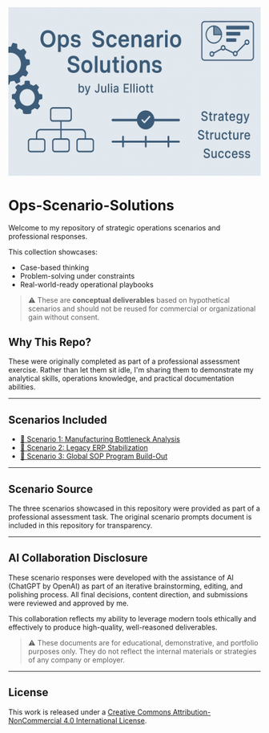 ![Ops Scenario Solutions Header](./ops-scenario-header.png)


# Ops-Scenario-Solutions

Welcome to my repository of strategic operations scenarios and professional responses.

This collection showcases:
- Case-based thinking
- Problem-solving under constraints
- Real-world-ready operational playbooks

> ⚠️ These are **conceptual deliverables** based on hypothetical scenarios and should not be reused for commercial or organizational gain without consent.
> 

## Why This Repo?
These were originally completed as part of a professional assessment exercise. Rather than let them sit idle, I'm sharing them to demonstrate my analytical skills, operations knowledge, and practical documentation abilities.

---

## Scenarios Included

- [📄 Scenario 1: Manufacturing Bottleneck Analysis](./Scenario-1_Manufacturing-Bottleneck.pdf)
- [📄 Scenario 2: Legacy ERP Stabilization](./Scenario-2_Legacy-ERP-Stabilization.pdf)
- [📄 Scenario 3: Global SOP Program Build-Out](./Scenario-3_Global-SOP-Program.pdf)

---

## Scenario Source

The three scenarios showcased in this repository were provided as part of a professional assessment task. The original scenario prompts document is included in this repository for transparency.

---

## AI Collaboration Disclosure

These scenario responses were developed with the assistance of AI (ChatGPT by OpenAI) as part of an iterative brainstorming, editing, and polishing process. All final decisions, content direction, and submissions were reviewed and approved by me.

This collaboration reflects my ability to leverage modern tools ethically and effectively to produce high-quality, well-reasoned deliverables.

> ⚠️ These documents are for educational, demonstrative, and portfolio purposes only. They do not reflect the internal materials or strategies of any company or employer.

---

## License
This work is released under a [Creative Commons Attribution-NonCommercial 4.0 International License](https://creativecommons.org/licenses/by-nc/4.0/).
